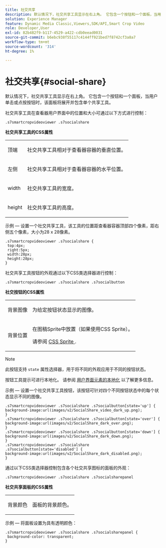 ```yaml
---
title: 社交共享
description: 默认情况下，社交共享工具显示在右上角。 它包含一个按钮和一个面板，当用户单击或点按按钮时，该面板将展开并包含单个共享工具。
solution: Experience Manager
feature: Dynamic Media Classic,Viewers,SDK/API,Smart Crop Video
role: Developer,User
exl-id: 82b482f9-b117-4529-a422-cdb0eead0031
source-git-commit: b6ebc938f55117c4144ff921bed7f8742cf3a8a7
workflow-type: tm+mt
source-wordcount: '314'
ht-degree: 1%

---
```


# 社交共享{#social-share}

默认情况下，社交共享工具显示在右上角。 它包含一个按钮和一个面板，当用户单击或点按按钮时，该面板将展开并包含单个共享工具。

<!--<a id="section_061E550C1C1D4DB2BD663A898895B38C"></a>-->

社交共享工具在查看器用户界面中的位置和大小可通过以下方式进行控制：

```
.s7smartcropvideoviewer .s7socialshare
```

**社交共享工具的CSS属性**

<table id="table_C48C56E696304C9BAFEE71BA9EA9A174"> 
 <tbody> 
  <tr> 
   <td colname="col1"> <p> <span class="codeph"> 顶端 </span> </p> </td> 
   <td colname="col2"> <p> 社交共享工具相对于查看器容器的垂直位置。 </p> </td> 
  </tr> 
  <tr> 
   <td colname="col1"> <p> <span class="codeph"> 左侧 </span> </p> </td> 
   <td colname="col2"> <p> 社交共享工具相对于查看器容器的水平位置。 </p> </td> 
  </tr> 
  <tr> 
   <td colname="col1"> <p> <span class="codeph"> width </span> </p> </td> 
   <td colname="col2"> <p> 社交共享工具的宽度。 </p> </td> 
  </tr> 
  <tr> 
   <td colname="col1"> <p> <span class="codeph"> height </span> </p> </td> 
   <td colname="col2"> <p>社交共享工具的高度。 </p> </td> 
  </tr> 
 </tbody> 
</table>

示例 — 设置一个社交共享工具，该工具的位置距查看器容器顶部四个像素，距右侧五个像素，大小为28 x 28像素。

```
.s7smartcropvideoviewer .s7socialshare { 
 top:4px; 
 right:5px; 
 width:28px; 
 height:28px; 
}
```

社交共享工具按钮的外观通过以下CSS类选择器进行控制：

```
.s7smartcropvideoviewer .s7socialshare .s7socialbutton
```

**社交按钮的CSS属性**

<table id="table_A18B6978EC304C378F5FE92DD44D138D"> 
 <tbody> 
  <tr> 
   <td colname="col1"> <p> <span class="codeph"> 背景图像 </span> </p> </td> 
   <td colname="col2"> <p> 为给定按钮状态显示的图像。 </p> </td> 
  </tr> 
  <tr> 
   <td colname="col1"> <p> <span class="codeph"> 背景位置 </span> </p> </td> 
   <td colname="col2"> <p> 在图稿Sprite中放置（如果使用CSS Sprite）。 </p> <p>请参阅 <a href="../../../c-html5-aem-asset-viewers/c-html5-aem-smartcropvideo/c-html5-aem-smartcropvideo-viewer-customizingviewer/c-html5-aem-smartcropvideo-customizingviewer.md#section-9b6d8d601cb441d08214dada7bb4eddc" format="dita" scope="local"> CSS Sprite </a>. </p> </td> 
  </tr> 
 </tbody> 
</table>

>[!NOTE]
>
>此按钮支持 `state` 属性选择器，用于将不同的外观应用于不同的按钮状态。

按钮工具提示可进行本地化。 请参阅 [用户界面元素的本地化](../../../c-html5-aem-asset-viewers/c-html5-aem-smartcropvideo/r-html5-aem-smartcropvideo-viewer-localization.md#concept-1d5ca2d8480f4064a51eddba13940aad) 以了解更多信息。

示例 — 设置一个社交共享工具按钮，该按钮可针对四个不同按钮状态中的每个状态显示不同的图像。

```
.s7smartcropvideoviewer .s7socialshare .s7socialbutton[state='up'] { 
background-image:url(images/v2/SocialShare_video_dark_up.png); 
} 
.s7smartcropvideoviewer .s7socialshare .s7socialbutton[state='over'] { 
background-image:url(images/v2/SocialShare_dark_over.png); 
} 
.s7smartcropvideoviewer .s7socialshare .s7socialbutton[state='down'] { 
background-image:url(images/v2/SocialShare_dark_down.png); 
} 
.s7smartcropvideoviewer .s7socialshare .s7socialbutton[state='disabled'] { 
background-image:url(images/v2/SocialShare_dark_disabled.png); 
}
```

通过以下CSS类选择器控制包含各个社交共享图标的面板的外观：

```
.s7smartcropvideoviewer .s7socialshare .s7socialsharepanel
```

**社交共享面板的CSS属性**

<table id="table_86E777A5851F47D6A49D966E24A9A6CD"> 
 <tbody> 
  <tr> 
   <td colname="col1"> <p> <span class="codeph"> 背景颜色 </span> </p> </td> 
   <td colname="col2"> <p>面板的背景颜色。 </p> </td> 
  </tr> 
 </tbody> 
</table>

示例 — 将面板设置为具有透明颜色：

```
.s7smartcropvideoviewer .s7socialshare .s7socialsharepanel { 
 background-color: transparent; 
}
```
